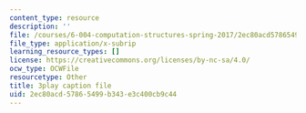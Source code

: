 ```yaml
---
content_type: resource
description: ''
file: /courses/6-004-computation-structures-spring-2017/2ec80acd57865499b343e3c400cb9c44_6XV3uLfKzog.vtt
file_type: application/x-subrip
learning_resource_types: []
license: https://creativecommons.org/licenses/by-nc-sa/4.0/
ocw_type: OCWFile
resourcetype: Other
title: 3play caption file
uid: 2ec80acd-5786-5499-b343-e3c400cb9c44
---
```

